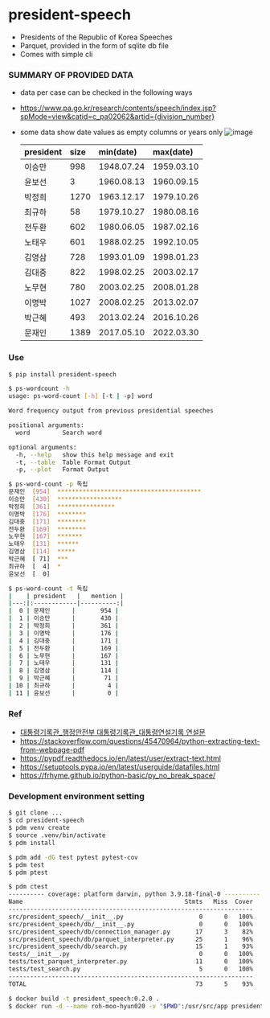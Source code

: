 # president-speech
- Presidents of the Republic of Korea Speeches
- Parquet, provided in the form of sqlite db file
- Comes with simple cli

### SUMMARY OF PROVIDED DATA
- data per case can be checked in the following ways
- https://www.pa.go.kr/research/contents/speech/index.jsp?spMode=view&catid=c_pa02062&artid={division_number}
- some data show date values as empty columns or years only
  ![image](https://github.com/edu-data-mario/president-speech/assets/134017660/7efd02c4-0674-483f-bb27-458a04efe3d0)

    | president | size | min(date)  | max(date)  |
    |:----------|:-----|:-----------|:-----------|
    | 이승만       | 998  | 1948.07.24 | 1959.03.10 |
    | 윤보선       | 3    | 1960.08.13 | 1960.09.15 |
    | 박정희       | 1270 | 1963.12.17 | 1979.10.26 |
    | 최규하       | 58   | 1979.10.27 | 1980.08.16 |
    | 전두환       | 602  | 1980.06.05 | 1987.02.16 |
    | 노태우       | 601  | 1988.02.25 | 1992.10.05 |
    | 김영삼       | 728  | 1993.01.09 | 1998.01.23 |
    | 김대중       | 822  | 1998.02.25 | 2003.02.17 |
    | 노무현       | 780  | 2003.02.25 | 2008.01.28 |
    | 이명박       | 1027 | 2008.02.25 | 2013.02.07 |
    | 박근혜       | 493  | 2013.02.24 | 2016.10.26 |
    | 문재인       | 1389 | 2017.05.10 | 2022.03.30 |

### Use
```bash
$ pip install president-speech

$ ps-wordcount -h     
usage: ps-word-count [-h] [-t | -p] word

Word frequency output from previous presidential speeches

positional arguments:
  word         Search word

optional arguments:
  -h, --help   show this help message and exit
  -t, --table  Table Format Output
  -p, --plot   Format Output

$ ps-word-count -p 독립
문재인  [954]  ****************************************
이승만  [430]  ******************
박정희  [361]  ****************
이명박  [176]  ********
김대중  [171]  ********
전두환  [169]  ********
노무현  [167]  *******
노태우  [131]  ******
김영삼  [114]  *****
박근혜  [ 71]  ***
최규하  [  4]  *
윤보선  [  0]
```

```bash
$ ps-word-count -t 독립
|    | president   |   mention |
|---:|:------------|----------:|
|  0 | 문재인      |       954 |
|  1 | 이승만      |       430 |
|  2 | 박정희      |       361 |
|  3 | 이명박      |       176 |
|  4 | 김대중      |       171 |
|  5 | 전두환      |       169 |
|  6 | 노무현      |       167 |
|  7 | 노태우      |       131 |
|  8 | 김영삼      |       114 |
|  9 | 박근혜      |        71 |
| 10 | 최규하      |         4 |
| 11 | 윤보선      |         0 |

```


### Ref
- [대통령기록관_행정안전부 대통령기록관_대통령연설기록 연설문](https://www.data.go.kr/data/15084167/fileData.do#tab-layer-openapi)
- https://stackoverflow.com/questions/45470964/python-extracting-text-from-webpage-pdf
- https://pypdf.readthedocs.io/en/latest/user/extract-text.html
- https://setuptools.pypa.io/en/latest/userguide/datafiles.html
- https://frhyme.github.io/python-basic/py_no_break_space/

### Development environment setting
```bash
$ git clone ...
$ cd president-speech
$ pdm venv create
$ source .venv/bin/activate
$ pdm install
```

```bash
$ pdm add -dG test pytest pytest-cov
$ pdm test
$ pdm ptest

$ pdm ctest
---------- coverage: platform darwin, python 3.9.18-final-0 ----------
Name                                             Stmts   Miss  Cover
--------------------------------------------------------------------
src/president_speech/__init__.py                     0      0   100%
src/president_speech/db/__init__.py                  0      0   100%
src/president_speech/db/connection_manager.py       17      3    82%
src/president_speech/db/parquet_interpreter.py      25      1    96%
src/president_speech/db/search.py                   15      1    93%
tests/__init__.py                                    0      0   100%
tests/test_parquet_interpreter.py                   11      0   100%
tests/test_search.py                                 5      0   100%
--------------------------------------------------------------------
TOTAL                                               73      5    93%
```

```bash
$ docker build -t president_speech:0.2.0 .
$ docker run -d --name roh-moo-hyun020 -v "$PWD":/usr/src/app president_speech:0.2.0
```
